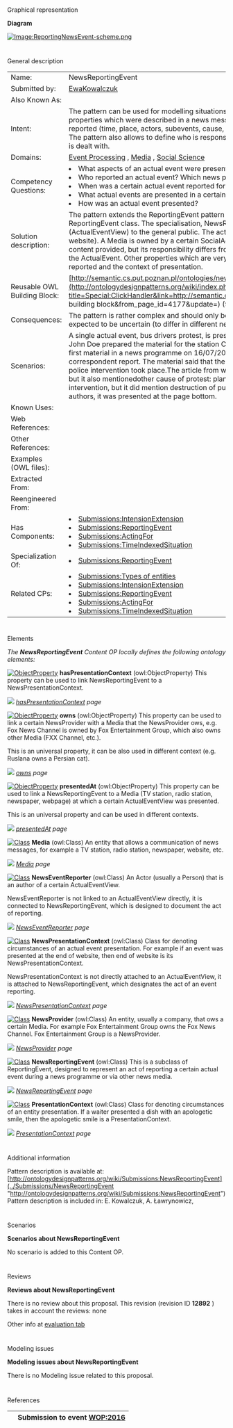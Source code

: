 # 

 Graphical representation



__Diagram__ 





[![Image:ReportingNewsEvent-scheme.png](../images/d/d9/ReportingNewsEvent-scheme.png)](../Image/ReportingNewsEvent-scheme.png "Image:ReportingNewsEvent-scheme.png")





# 

 General description




|  |  |
| --- | --- |
|  Name:  |  NewsReportingEvent  |
|  Submitted by:  | [EwaKowalczuk](../User/EwaKowalczuk "User:EwaKowalczuk")  |
|  Also Known As:  |  |
|  Intent:  |  The pattern can be used for modelling situations in which we are not certain that a particular actual event has the properties which were described in a news message. We want to define the properties of an actual event which were reported (time, place, actors, subevents, cause, effect etc.), but not to treat them as universal, verified knowledge. The pattern also allows to define who is responsible for a particular  description of an event and how this description is dealt with.  |
|  Domains:  | [Event Processing](../Community/Event_Processing "Community:Event Processing")  , [Media](../Community/Media "Community:Media")  , [Social Science](../Community/Social_Science "Community:Social Science")  |
|  Competency Questions:  | <li>       What aspects of an actual event were presented in the news message?      </li><li>       Who reported an actual event? Which news provider they represented?      </li><li>       When was a certain actual event reported for the first time?      </li><li>       What actual events are presented in a certain medium/by media of a certain news provider?      </li><li>       How was an actual event presented?      </li> |
|  Solution description:  |  The pattern extends the ReportingEvent pattern by specifying the primary properties of the specialisation of the ReportingEvent class. The specialisation, NewsReportingEvent, denotes the act of providing a unit of information (ActualEventView) to the general public.  The act utilises a certain Media (TV station, radio station, newspaper, website). A Media is owned by a certain SocialAgent - NewsProvider. This agent takes partial responsibility for the content provided, but its responsibility differs from the one of the NewsEventReporter, an Agent that directly reports the ActualEvent. Other properties which are very important for a NewsReportingEvent are time at which the event is reported and the context of presentation.  |
|  Reusable OWL Building Block:  | [http://semantic.cs.put.poznan.pl/ontologies/newsreportingevent.owl](http://ontologydesignpatterns.org/wiki/index.php?title=Special:ClickHandler&link=http://semantic.cs.put.poznan.pl/ontologies/newsreportingevent.owl&message=OWL building block&from_page_id=4177&update=)  (961)  |
|  Consequences:  |  The pattern is rather complex and should only be used if the circumstances of the events presented in a media are expected to be uncertain (to differ in different news event reports of different news providers).  |
|  Scenarios:  |  A single actual event, bus drivers protest, is presented in to different media: a TV news stationand a news website. John Doe prepared the material for the station Channel 55, owned by Media Corp.This material was presented as first material in a news programme on 16/07/2016, started at 19:30 and ended at 19:35.It was based on correspondent report. The material said that the cause of the protest was malfunction of buses, and that a brutal police intervention took place.The article from website livingintheworld.com also mentioned malfunction of buses, but it also mentionedother cause of protest: planned reduction of social benefits. It did not mention brutal police intervention, but it did mention destruction of public property. The article seems not important for the website authors, it was presented at the page bottom.  |
|  Known Uses:  |  |
|  Web References:  |  |
|  Other References:  |  |
|  Examples (OWL files):  |  |
|  Extracted From:  |  |
|  Reengineered From:  |  |
|  Has Components:  | <li><a href="Submissions%253AIntensionExtension.html" title="Submissions:IntensionExtension">        Submissions:IntensionExtension       </a></li><li><a href="Submissions%253AReportingEvent.html" title="Submissions:ReportingEvent">        Submissions:ReportingEvent       </a></li><li><a href="Submissions%253AActingFor.html" title="Submissions:ActingFor">        Submissions:ActingFor       </a></li><li><a href="Submissions%253ATimeIndexedSituation.html" title="Submissions:TimeIndexedSituation">        Submissions:TimeIndexedSituation       </a></li> |
|  Specialization Of:  | <li><a href="Submissions%253AReportingEvent.html" title="Submissions:ReportingEvent">        Submissions:ReportingEvent       </a></li> |
|  Related CPs:  | <li><a href="Submissions%253ATypes_of_entities.html" title="Submissions:Types of entities">        Submissions:Types of entities       </a></li><li><a href="Submissions%253AIntensionExtension.html" title="Submissions:IntensionExtension">        Submissions:IntensionExtension       </a></li><li><a href="Submissions%253AReportingEvent.html" title="Submissions:ReportingEvent">        Submissions:ReportingEvent       </a></li><li><a href="Submissions%253AActingFor.html" title="Submissions:ActingFor">        Submissions:ActingFor       </a></li><li><a href="Submissions%253ATimeIndexedSituation.html" title="Submissions:TimeIndexedSituation">        Submissions:TimeIndexedSituation       </a></li> |



  





# 

 Elements



_The
 __NewsReportingEvent__ 
 Content OP locally defines the following ontology elements:_ 





[![ObjectProperty](../../../images/thumb/c/c3/ObjectProperty.gif/20px-ObjectProperty.gif)](../Image/ObjectProperty.gif "ObjectProperty")
__hasPresentationContext__ 
 (owl:ObjectProperty) This property can be used to link NewsReportingEvent to a NewsPresentationContext.
 
[![](../../../../../../../../../images/thumb/8/87/ArrowRight.gif/11px-ArrowRight.gif)](../Image/ArrowRight.gif "ArrowRight.gif")
_[hasPresentationContext](../Submissions/NewsReportingEvent/hasPresentationContext "Submissions:NewsReportingEvent/hasPresentationContext") 
 page_ 



[![ObjectProperty](../../../images/thumb/c/c3/ObjectProperty.gif/20px-ObjectProperty.gif)](../Image/ObjectProperty.gif "ObjectProperty")
__owns__ 
 (owl:ObjectProperty) This property can be used to link a certain NewsProvider with a Media that the NewsProvider ows, e.g. Fox News Channel is owned by Fox Entertainment Group, which also owns other Media (FXX Channel, etc.).
 
 This is an universal property, it can be also used in different context (e.g. Ruslana owns a Persian cat).
 



[![](../../../../../../../../../images/thumb/8/87/ArrowRight.gif/11px-ArrowRight.gif)](../Image/ArrowRight.gif "ArrowRight.gif")
_[owns](../Submissions/NewsReportingEvent/owns "Submissions:NewsReportingEvent/owns") 
 page_ 



[![ObjectProperty](../../../images/thumb/c/c3/ObjectProperty.gif/20px-ObjectProperty.gif)](../Image/ObjectProperty.gif "ObjectProperty")
__presentedAt__ 
 (owl:ObjectProperty) This property can be used to link a NewsReportingEvent to a Media (TV station, radio station, newspaper, webpage) at which a certain ActualEventView was presented.
 
 This is an universal property and can be used in different contexts.
 



[![](../../../../../../../../../images/thumb/8/87/ArrowRight.gif/11px-ArrowRight.gif)](../Image/ArrowRight.gif "ArrowRight.gif")
_[presentedAt](../Submissions/NewsReportingEvent/presentedAt "Submissions:NewsReportingEvent/presentedAt") 
 page_ 



[![Class](../../../../../../images/thumb/2/27/Class.gif/20px-Class.gif)](../Image/Class.gif "Class")
__Media__ 
 (owl:Class) An entity that allows a communication of news messages, for example a TV station, radio station, newspaper, website, etc.
 
[![](../../../../../../../../../images/thumb/8/87/ArrowRight.gif/11px-ArrowRight.gif)](../Image/ArrowRight.gif "ArrowRight.gif")
_[Media](../Submissions/NewsReportingEvent/Media "Submissions:NewsReportingEvent/Media") 
 page_ 



[![Class](../../../../../../images/thumb/2/27/Class.gif/20px-Class.gif)](../Image/Class.gif "Class")
__NewsEventReporter__ 
 (owl:Class) An Actor (usually a Person) that is an author of a certain ActualEventView.
 
 NewsEventReporter is not linked to an ActualEventView directly, it is connected to NewsReportingEvent, which is designed to document the act of reporting.
 



[![](../../../../../../../../../images/thumb/8/87/ArrowRight.gif/11px-ArrowRight.gif)](../Image/ArrowRight.gif "ArrowRight.gif")
_[NewsEventReporter](../Submissions/NewsReportingEvent/NewsEventReporter "Submissions:NewsReportingEvent/NewsEventReporter") 
 page_ 



[![Class](../../../../../../images/thumb/2/27/Class.gif/20px-Class.gif)](../Image/Class.gif "Class")
__NewsPresentationContext__ 
 (owl:Class) Class for denoting circumstances of an actual event presentation. For example if an event was presented at the end of website, then end of website is its NewsPresentationContext.
 
 NewsPresentationContext is not directly attached to an ActualEventView, it is attached to NewsReportingEvent, which designates the act of an event reporting.
 



[![](../../../../../../../../../images/thumb/8/87/ArrowRight.gif/11px-ArrowRight.gif)](../Image/ArrowRight.gif "ArrowRight.gif")
_[NewsPresentationContext](../Submissions/NewsReportingEvent/NewsPresentationContext "Submissions:NewsReportingEvent/NewsPresentationContext") 
 page_ 



[![Class](../../../../../../images/thumb/2/27/Class.gif/20px-Class.gif)](../Image/Class.gif "Class")
__NewsProvider__ 
 (owl:Class) An entity, usually a company, that ows a certain Media. For example Fox Entertainment Group owns the Fox News Channel. Fox Entertainment Group is a NewsProvider.
 
[![](../../../../../../../../../images/thumb/8/87/ArrowRight.gif/11px-ArrowRight.gif)](../Image/ArrowRight.gif "ArrowRight.gif")
_[NewsProvider](../Submissions/NewsReportingEvent/NewsProvider "Submissions:NewsReportingEvent/NewsProvider") 
 page_ 



[![Class](../../../../../../images/thumb/2/27/Class.gif/20px-Class.gif)](../Image/Class.gif "Class")
__NewsReportingEvent__ 
 (owl:Class) This is a subclass of ReportingEvent, designed to represent an act of reporting a certain actual event during a news programme or via other news media.
 
[![](../../../../../../../../../images/thumb/8/87/ArrowRight.gif/11px-ArrowRight.gif)](../Image/ArrowRight.gif "ArrowRight.gif")
_[NewsReportingEvent](../Submissions/NewsReportingEvent/NewsReportingEvent "Submissions:NewsReportingEvent/NewsReportingEvent") 
 page_ 



[![Class](../../../../../../images/thumb/2/27/Class.gif/20px-Class.gif)](../Image/Class.gif "Class")
__PresentationContext__ 
 (owl:Class) Class for denoting circumstances of an entity presentation. If a waiter presented a dish with an apologetic smile, then the apologetic smile is a PresentationContext.
 
[![](../../../../../../../../../images/thumb/8/87/ArrowRight.gif/11px-ArrowRight.gif)](../Image/ArrowRight.gif "ArrowRight.gif")
_[PresentationContext](../Submissions/NewsReportingEvent/PresentationContext "Submissions:NewsReportingEvent/PresentationContext") 
 page_ 


# 

 Additional information



 Pattern description is available at:
 [http://ontologydesignpatterns.org/wiki/Submissions:NewsReportingEvent](../Submissions/NewsReportingEvent "http://ontologydesignpatterns.org/wiki/Submissions:NewsReportingEvent") 
 Pattern description is included in: E. Kowalczuk, A. Ławrynowicz,
 



# 

 Scenarios




__Scenarios about NewsReportingEvent__ 


 No scenario is added to this Content OP.
 




# 

 Reviews




__Reviews about NewsReportingEvent__ 


 There is no review about this proposal.
This revision (revision ID
 __12892__ 
 ) takes in account the reviews: none
 



 Other info at
 [evaluation tab](http://ontologydesignpatterns.org/wiki/index.php?title=Submissions:NewsReportingEvent&action=evaluation "http://ontologydesignpatterns.org/wiki/index.php?title=Submissions:NewsReportingEvent&action=evaluation") 





  





# 

 Modeling issues




__Modeling issues about NewsReportingEvent__ 


 There is no Modeling issue related to this proposal.
 




  





# 

 References



  






|  |  Submission to event [WOP:2016](../WOP/2016.1 "WOP:2016")  |
| --- | --- |